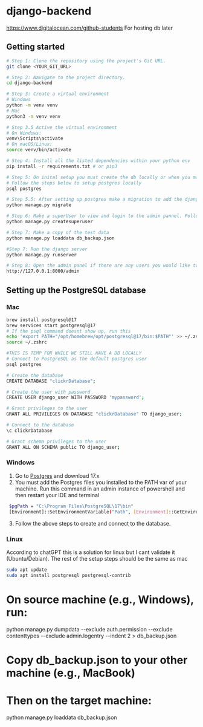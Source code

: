 # django-backend

https://www.digitalocean.com/github-students For hosting db later

## Getting started

```sh
# Step 1: Clone the repository using the project's Git URL.
git clone <YOUR_GIT_URL>

# Step 2: Navigate to the project directory.
cd django-backend

# Step 3: Create a virtual environment
# Windows
python -m venv venv
# Mac
python3 -m venv venv

# Step 3.5 Active the virtual environment
# On Windows:
venv\Scripts\activate
# On macOS/Linux:
source venv/bin/activate

# Step 4: Install all the listed dependencies within your python env
pip install -r requirements.txt # or pip3

# Step 5: On inital setup you must create the db locally or when you make changes to the schema (this is for using sqlite3)
# Follow the steps below to setup postgres locally
psql postgres

# Step 5.5: After setting up postgres make a migration to add the django tables to the new Postgres dbd
python manage.py migrate

# Step 6: Make a superUser to view and login to the admin pannel. Follow the steps after using this command
python manage.py createsuperuser

# Step 7: Make a copy of the test data
python manage.py loaddata db_backup.json

#Step 7: Run the django server
python manage.py runserver

# Step 8: Open the admin panel if there are any users you would like to view and validate any changes you may make at
http://127.0.0.1:8000/admin
```

## Setting up the PostgreSQL database

### Mac

```sh
brew install postgresql@17
brew services start postgresql@17
# If the psql command doesnt show up, run this
echo 'export PATH="/opt/homebrew/opt/postgresql@17/bin:$PATH"' >> ~/.zshrc
source ~/.zshrc

#THIS IS TEMP FOR WHILE WE STILL HAVE A DB LOCALLY
# Connect to PostgreSQL as the default postgres user
psql postgres

# Create the database
CREATE DATABASE "clickrDatabase";

# Create the user with password
CREATE USER django_user WITH PASSWORD 'mypassword';

# Grant privileges to the user
GRANT ALL PRIVILEGES ON DATABASE "clickrDatabase" TO django_user;

# Connect to the database
\c clickrDatabase

# Grant schema privileges to the user
GRANT ALL ON SCHEMA public TO django_user;
```

### Windows

1. Go to [Postgres](https://www.postgresql.org/download/windows/) and download 17.x
2. You must add the Postgres files you installed to the PATH var of your machine. Run this command in an admin instance of powershell and then restart your IDE and terminal

```sh
 $pgPath = "C:\Program Files\PostgreSQL\17\bin"
 [Environment]::SetEnvironmentVariable("Path", [Environment]::GetEnvironmentVariable("Path", "Machine") + ";$pgPath", "Machine")
```

3. Follow the above steps to create and connect to the database.

### Linux

According to chatGPT this is a solution for linux but I cant validate it (Ubuntu/Debian).
The rest of the setup steps should be the same as mac

```sh
sudo apt update
sudo apt install postgresql postgresql-contrib
```

# On source machine (e.g., Windows), run:

python manage.py dumpdata --exclude auth.permission --exclude contenttypes --exclude admin.logentry --indent 2 > db_backup.json

# Copy db_backup.json to your other machine (e.g., MacBook)

# Then on the target machine:

python manage.py loaddata db_backup.json
